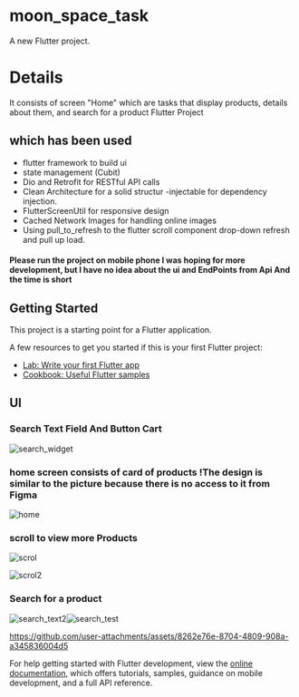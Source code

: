 # moon_space_task

A new Flutter project.
# Details
It consists of screen "Home"  which are tasks that display products, details about them, and search for a product
Flutter Project 
## which has been used
- flutter framework to build ui 
- state management (Cubit)
- Dio and Retrofit for RESTful API calls
- Clean Architecture for a solid structur
-injectable for dependency injection.
- FlutterScreenUtil for responsive design
- Cached Network Images for handling online images
-  Using pull_to_refresh to the flutter scroll component drop-down refresh and pull up load.
#### Please run  the project on  mobile phone  I was hoping for more development, but I have no idea about the ui and EndPoints from Api And the time is short

## Getting Started

This project is a starting point for a Flutter application.

A few resources to get you started if this is your first Flutter project:

- [Lab: Write your first Flutter app](https://docs.flutter.dev/get-started/codelab)
- [Cookbook: Useful Flutter samples](https://docs.flutter.dev/cookbook)
## UI 
### Search Text Field And Button Cart
![search_widget](https://github.com/user-attachments/assets/db4ca616-3830-458b-ac82-e78e02e9ea96)
### home screen consists of card of products !The design is similar to the picture because there is no access to it from Figma 
![home](https://github.com/user-attachments/assets/35678535-2d6f-481e-b2ee-5c7fb3205458)
### scroll to view more Products
![scrol](https://github.com/user-attachments/assets/9f5be6af-1ab8-45d3-a86a-d20b1e8f7855)

![scrol2](https://github.com/user-attachments/assets/d1bead49-376d-4a7f-8808-e55a512e8eae)
### Search for a product
![search_text2](https://github.com/user-attachments/assets/04b11999-131e-46e9-8995-19ec3e358d1d)![search_test](https://github.com/user-attachments/assets/fe3fba0c-14a9-467f-9932-c89583e4c145)


https://github.com/user-attachments/assets/8262e76e-8704-4809-908a-a345836004d5





For help getting started with Flutter development, view the
[online documentation](https://docs.flutter.dev/), which offers tutorials,
samples, guidance on mobile development, and a full API reference.
